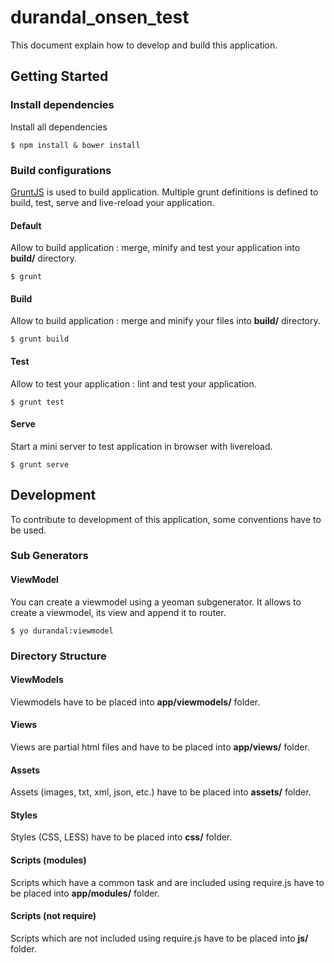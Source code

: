 # durandal_onsen_test

This document explain how to develop and build this application.

## Getting Started

### Install dependencies

Install all dependencies

```
$ npm install & bower install
```

### Build configurations

[GruntJS](http://gruntjs.com/) is used to build application. 
Multiple grunt definitions is defined to build, test, serve and live-reload your application.

#### Default

Allow to build application : merge, minify and test your application into __build/__ directory.

```
$ grunt
```

#### Build

Allow to build application : merge and minify your files into __build/__ directory.

```
$ grunt build
```

#### Test

Allow to test your application : lint and test your application.

```
$ grunt test
```

#### Serve

Start a mini server to test application in browser with livereload.

```
$ grunt serve
```

## Development

To contribute to development of this application, some conventions have to be used.

### Sub Generators

#### ViewModel

You can create a viewmodel using a yeoman subgenerator.
It allows to create a viewmodel, its view and append it to router.

```
$ yo durandal:viewmodel
```

### Directory Structure

#### ViewModels

Viewmodels have to be placed into __app/viewmodels/__ folder. 

#### Views

Views are partial html files and have to be placed into __app/views/__ folder. 

#### Assets

Assets (images, txt, xml, json, etc.) have to be placed into __assets/__ folder. 

#### Styles

Styles (CSS, LESS) have to be placed into __css/__ folder. 

#### Scripts (modules)

Scripts which have a common task and are included using require.js have to be placed into __app/modules/__ folder. 

#### Scripts (not require)

Scripts which are not included using require.js have to be placed into __js/__ folder. 
